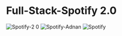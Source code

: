 # Full-Stack-Spotify 2.0

![Spotify-2 0](https://github.com/user-attachments/assets/a6c63279-2e80-466d-8df0-323642f8fd29)
![Spotify-Adnan](https://github.com/user-attachments/assets/39031a0d-b8e3-48aa-b67e-5c3f72dc6847)
![Spotify](https://github.com/user-attachments/assets/5a65c334-0b20-40c9-87b3-df9e78ce81ee)
